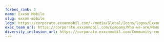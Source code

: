 ```yaml
---
forbes_rank: 3
name: Exxon Mobile
slug: exxon-mobile
logo: https://corporate.exxonmobil.com/-/media/Global/Icons/logos/ExxonMobilLogoColor2x.png
exec_team_url: https://corporate.exxonmobil.com/Company/Who-we-are/Management-Committee
diversity_inclusion_url: https://corporate.exxonmobil.com/Community-engagement/Sustainability-Report/Social/Healthy-and-engaged-workforce
---
```

